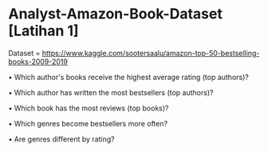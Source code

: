 # Analyst-Amazon-Book-Dataset [Latihan 1]

Dataset = https://www.kaggle.com/sootersaalu/amazon-top-50-bestselling-books-2009-2019

• Which author's books receive the highest average rating (top authors)?

• Which author has written the most 
bestsellers (top authors)?

• Which book has the most reviews (top 
books)?

• Which genres become bestsellers more 
often?

• Are genres different by rating?
